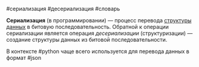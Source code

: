 #сериализация #десериализация #словарь

**Сериализация** (в программировании) — процесс перевода [структуры данных](https://ru.wikipedia.org/wiki/%D0%A1%D1%82%D1%80%D1%83%D0%BA%D1%82%D1%83%D1%80%D0%B0_%D0%B4%D0%B0%D0%BD%D0%BD%D1%8B%D1%85 "Структура данных") в битовую последовательность. Обратной к операции сериализации является операция _десериализации_ (структуризации) — создание структуры данных из битовой последовательности.

В контексте #python чаще всего используется для перевода данных в формат #json